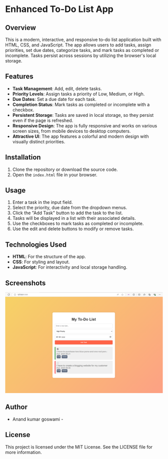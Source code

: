 # Enhanced To-Do List App

## Overview

This is a modern, interactive, and responsive to-do list application built with HTML, CSS, and JavaScript. The app allows users to add tasks, assign priorities, set due dates, categorize tasks, and mark tasks as completed or incomplete. Tasks persist across sessions by utilizing the browser's local storage.

## Features

- **Task Management**: Add, edit, delete tasks.
- **Priority Levels**: Assign tasks a priority of Low, Medium, or High.
- **Due Dates**: Set a due date for each task.
- **Completion Status**: Mark tasks as completed or incomplete with a checkbox.
- **Persistent Storage**: Tasks are saved in local storage, so they persist even if the page is refreshed.
- **Responsive Design**: The app is fully responsive and works on various screen sizes, from mobile devices to desktop computers.
- **Attractive UI**: The app features a colorful and modern design with visually distinct priorities.

## Installation

1. Clone the repository or download the source code.
2. Open the `index.html` file in your browser.

## Usage

1. Enter a task in the input field.
2. Select the priority, due date from the dropdown menus.
3. Click the "Add Task" button to add the task to the list.
4. Tasks will be displayed in a list with their associated details.
5. Use the checkboxes to mark tasks as completed or incomplete.
6. Use the edit and delete buttons to modify or remove tasks.

## Technologies Used

- **HTML**: For the structure of the app.
- **CSS**: For styling and layout.
- **JavaScript**: For interactivity and local storage handling.

## Screenshots

![To do list app](<To do list app.png>)

## Author

- Anand kumar goswami -

## License

This project is licensed under the MIT License. See the LICENSE file for more information.
